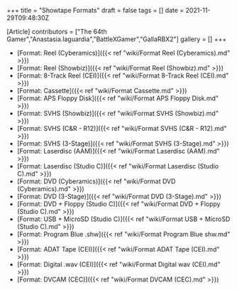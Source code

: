 +++
title = "Showtape Formats"
draft = false
tags = []
date = 2021-11-29T09:48:30Z

[Article]
contributors = ["The 64th Gamer","Anastasia.laguardia","BattleXGamer","GallaRBX2"]
gallery = []
+++
* [Format: Reel (Cyberamics)]({{< ref "wiki/Format Reel (Cyberamics).md" >}})
* [Format: Reel (Showbiz)]({{< ref "wiki/Format Reel (Showbiz).md" >}})
* [Format: 8-Track Reel (CEI)]({{< ref "wiki/Format 8-Track Reel (CEI).md" >}})
* [Format: Cassette]({{< ref "wiki/Format Cassette.md" >}})
* [Format: APS Floppy Disk]({{< ref "wiki/Format APS Floppy Disk.md" >}})
* [Format: SVHS (Showbiz)]({{< ref "wiki/Format SVHS (Showbiz).md" >}})
* [Format: SVHS (C&R - R12)]({{< ref "wiki/Format SVHS (C&R - R12).md" >}})
* [Format: SVHS (3-Stage)]({{< ref "wiki/Format SVHS (3-Stage).md" >}})
* [Format: Laserdisc (AAM)]({{< ref "wiki/Format Laserdisc (AAM).md" >}})
* [Format: Laserdisc (Studio C)]({{< ref "wiki/Format Laserdisc (Studio C).md" >}})
* [Format: DVD (Cyberamics)]({{< ref "wiki/Format DVD (Cyberamics).md" >}})
* [Format: DVD (3-Stage)]({{< ref "wiki/Format DVD (3-Stage).md" >}})
* [Format: DVD + Floppy (Studio C)]({{< ref "wiki/Format DVD + Floppy (Studio C).md" >}})
* [Format: USB + MicroSD (Studio C)]({{< ref "wiki/Format USB + MicroSD (Studio C).md" >}})
* [Format: Program Blue .shw]({{< ref "wiki/Format Program Blue shw.md" >}})
* [Format: ADAT Tape (CEI)]({{< ref "wiki/Format ADAT Tape (CEI).md" >}})
* [Format: Digital .wav (CEI)]({{< ref "wiki/Format Digital wav (CEI).md" >}})
* [Format: DVCAM (CEC)]({{< ref "wiki/Format DVCAM (CEC).md" >}})